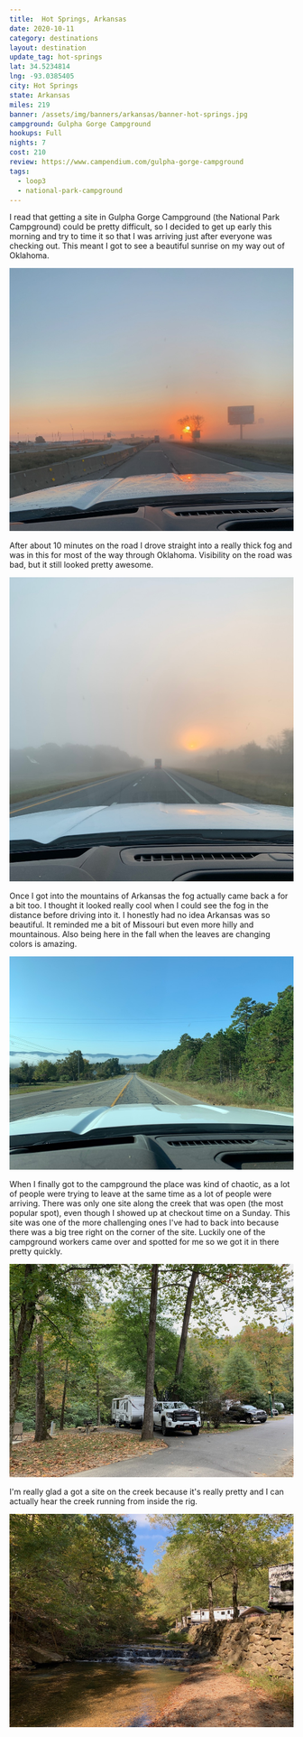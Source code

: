 ```yaml
---
title:  Hot Springs, Arkansas
date: 2020-10-11
category: destinations
layout: destination
update_tag: hot-springs
lat: 34.5234814
lng: -93.0385405
city: Hot Springs
state: Arkansas
miles: 219
banner: /assets/img/banners/arkansas/banner-hot-springs.jpg
campground: Gulpha Gorge Campground
hookups: Full
nights: 7
cost: 210
review: https://www.campendium.com/gulpha-gorge-campground
tags:
  - loop3
  - national-park-campground
---
```


I read that getting a site in Gulpha Gorge Campground (the National Park Campground) could be pretty difficult, so I decided to get up early this morning and try to time it so that I was arriving just after everyone was checking out. This meant I got to see a beautiful sunrise on my way out of Oklahoma.

![sunrise](/assets/img/destinations/arkansas/hot-springs/sunrise.jpg)

After about 10 minutes on the road I drove straight into a really thick fog and was in this for most of the way through Oklahoma. Visibility on the road was bad, but it still looked pretty awesome.

![fog](/assets/img/destinations/arkansas/hot-springs/fog.jpg)

Once I got into the mountains of Arkansas the fog actually came back a for a bit too. I thought it looked really cool when I could see the fog in the distance before driving into it. I honestly had no idea Arkansas was so beautiful. It reminded me a bit of Missouri but even more hilly and mountainous. Also being here in the fall when the leaves are changing colors is amazing.

![arkansas fog](/assets/img/destinations/arkansas/hot-springs/arkansas-fog.jpg)

When I finally got to the campground the place was kind of chaotic, as a lot of people were trying to leave at the same time as a lot of people were arriving. There was only one site along the creek that was open (the most popular spot), even though I showed up at checkout time on a Sunday. This site was one of the more challenging ones I've had to back into because there was a big tree right on the corner of the site. Luckily one of the campground workers came over and spotted for me so we got it in there pretty quickly.

![campsite](/assets/img/destinations/arkansas/hot-springs/campsite.jpg)

I'm really glad a got a site on the creek because it's really pretty and I can actually hear the creek running from inside the rig. 

![creek](/assets/img/destinations/arkansas/hot-springs/creek.jpg)

